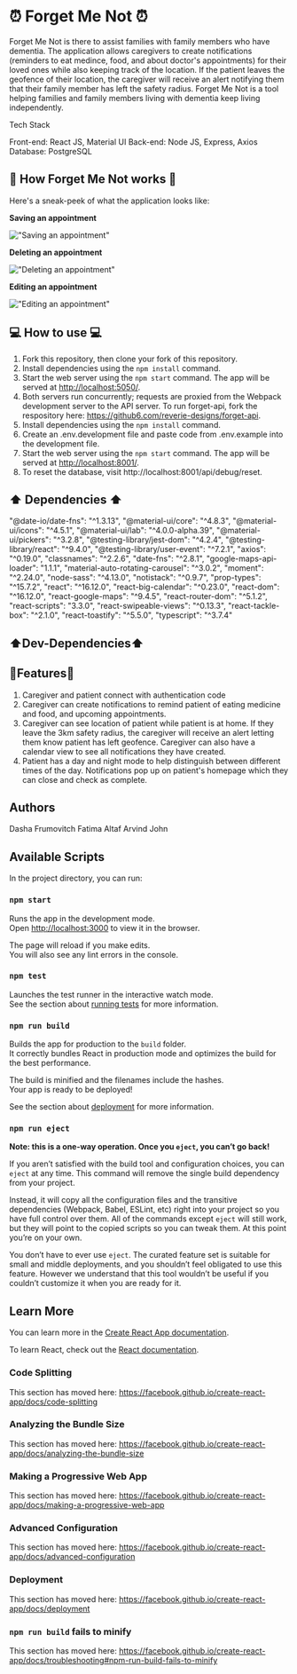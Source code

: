 # ⏰ Forget Me Not ⏰ 

Forget Me Not is there to assist families with family members who have dementia. The application allows caregivers to create notifications (reminders to eat medince, food, and about doctor's appointments) for their loved ones while also keeping track of the location. If the patient leaves the geofence of their location, the caregiver will receive an alert notifying them that their family member has left the safety radius. Forget Me Not is a tool helping families and family members living with dementia keep living independently. 

Tech Stack

Front-end: React JS, Material UI
Back-end: Node JS, Express, Axios
Database: PostgreSQL 

## 🔔 How Forget Me Not works 🔔

Here's a sneak-peek of what the application looks like: 

<b>Saving an appointment</b>

!["Saving an appointment"](https://github.com/fatimaaltaf/scheduler/blob/master/public/GIFS/saving_appointments.gif)

<b>Deleting an appointment</b>

!["Deleting an appointment"](https://github.com/fatimaaltaf/scheduler/blob/master/public/GIFS/Deleting_Appointment.gif)

<b>Editing an appointment</b>

!["Editing an appointment"](https://github.com/fatimaaltaf/scheduler/blob/master/public/GIFS/Editing_Appointment.gif)

## 💻 How to use  💻

1. Fork this repository, then clone your fork of this repository.
2. Install dependencies using the `npm install` command.
3. Start the web server using the `npm start` command. The app will be served at <http://localhost:5050/>. 
5. Both servers run concurrently; requests are proxied from the Webpack development server to the API server. To run forget-api, fork the respository here: https://github6.com/reverie-designs/forget-api. 
6. Install dependencies using the `npm install` command.
7. Create an .env.development file and paste code from .env.example into the development file. 
8. Start the web server using the `npm start` command. The app will be served at <http://localhost:8001/>. 
9. To reset the database, visit http://localhost:8001/api/debug/reset.

## ⬆️ Dependencies ⬆️

  "@date-io/date-fns": "^1.3.13",
  "@material-ui/core": "^4.8.3",
  "@material-ui/icons": "^4.5.1",
  "@material-ui/lab": "^4.0.0-alpha.39",
  "@material-ui/pickers": "^3.2.8",
  "@testing-library/jest-dom": "^4.2.4",
  "@testing-library/react": "^9.4.0",
  "@testing-library/user-event": "^7.2.1",
  "axios": "^0.19.0",
  "classnames": "^2.2.6",
  "date-fns": "^2.8.1",
  "google-maps-api-loader": "1.1.1",
  "material-auto-rotating-carousel": "^3.0.2",
  "moment": "^2.24.0",
  "node-sass": "^4.13.0",
  "notistack": "^0.9.7",
  "prop-types": "^15.7.2",
  "react": "^16.12.0",
  "react-big-calendar": "^0.23.0",
  "react-dom": "^16.12.0",
  "react-google-maps": "^9.4.5",
  "react-router-dom": "^5.1.2",
  "react-scripts": "3.3.0",
  "react-swipeable-views": "^0.13.3",
  "react-tackle-box": "^2.1.0",
  "react-toastify": "^5.5.0",
  "typescript": "^3.7.4"

## ⬆️Dev-Dependencies⬆️


## 📌Features📌

1. Caregiver and patient connect with authentication code
2. Caregiver can create notifications to remind patient of eating medicine and food, and upcoming appointments.
3. Caregiver can see location of patient while patient is at home. If they leave the 3km safety radius, the caregiver will receive an alert letting them know patient has left geofence. Caregiver can also have a calendar view to see all notifications they have created. 
4. Patient has a day and night mode to help distinguish between different times of the day. Notifications pop up on patient's homepage which they can close and check as complete. 

## Authors
Dasha Frumovitch
Fatima Altaf
Arvind John

## Available Scripts

In the project directory, you can run:

### `npm start`

Runs the app in the development mode.<br />
Open [http://localhost:3000](http://localhost:3000) to view it in the browser.

The page will reload if you make edits.<br />
You will also see any lint errors in the console.

### `npm test`

Launches the test runner in the interactive watch mode.<br />
See the section about [running tests](https://facebook.github.io/create-react-app/docs/running-tests) for more information.

### `npm run build`

Builds the app for production to the `build` folder.<br />
It correctly bundles React in production mode and optimizes the build for the best performance.

The build is minified and the filenames include the hashes.<br />
Your app is ready to be deployed!

See the section about [deployment](https://facebook.github.io/create-react-app/docs/deployment) for more information.

### `npm run eject`

**Note: this is a one-way operation. Once you `eject`, you can’t go back!**

If you aren’t satisfied with the build tool and configuration choices, you can `eject` at any time. This command will remove the single build dependency from your project.

Instead, it will copy all the configuration files and the transitive dependencies (Webpack, Babel, ESLint, etc) right into your project so you have full control over them. All of the commands except `eject` will still work, but they will point to the copied scripts so you can tweak them. At this point you’re on your own.

You don’t have to ever use `eject`. The curated feature set is suitable for small and middle deployments, and you shouldn’t feel obligated to use this feature. However we understand that this tool wouldn’t be useful if you couldn’t customize it when you are ready for it.

## Learn More

You can learn more in the [Create React App documentation](https://facebook.github.io/create-react-app/docs/getting-started).

To learn React, check out the [React documentation](https://reactjs.org/).

### Code Splitting

This section has moved here: https://facebook.github.io/create-react-app/docs/code-splitting

### Analyzing the Bundle Size

This section has moved here: https://facebook.github.io/create-react-app/docs/analyzing-the-bundle-size

### Making a Progressive Web App

This section has moved here: https://facebook.github.io/create-react-app/docs/making-a-progressive-web-app

### Advanced Configuration

This section has moved here: https://facebook.github.io/create-react-app/docs/advanced-configuration

### Deployment

This section has moved here: https://facebook.github.io/create-react-app/docs/deployment

### `npm run build` fails to minify

This section has moved here: https://facebook.github.io/create-react-app/docs/troubleshooting#npm-run-build-fails-to-minify
